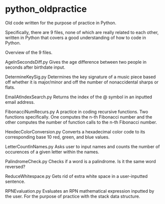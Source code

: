 # python_oldpractice

Old code written for the purpose of practice in Python.

Specifically, there are 9 files, none of which are really related to each other,
written in Python that covers a good understanding of how to code in Python.


Overview of the 9 files.

AgeInSecondsDiff.py
  Gives the age difference between two people in seconds after birthdate input.
  
DetermineKeySig.py
  Determines the key signature of a music piece based off whether it is major/minor
  and off the number of nonaccidental sharps or flats.
  
EmailAtIndexSearch.py
  Returns the index of the @ symbol in an inputted email address.
  
FibonacciNumRecurs.py
  A practice in coding recursive functions. Two functions specifically. One computes
  the n-th Fibonacci number and the other computes the number of function calls to
  the n-th Fibonacci number.

HexdecColorConversion.py
  Converts a hexadecimal color code to its corresponding base 10 red, green, and
  blue values.
  
LetterCountInNames.py
  Asks user to input names and counts the number of occurences of a given letter
  within the names.
  
PalindromeCheck.py
  Checks if a word is a palindrome. Is it the same word reversed?
  
ReduceWhitespace.py
  Gets rid of extra white space in a user-inputted sentence.

RPNEvaluation.py
  Evaluates an RPN mathematical expression inputted by the user. For the purpose of
  practice with the stack data structure.
